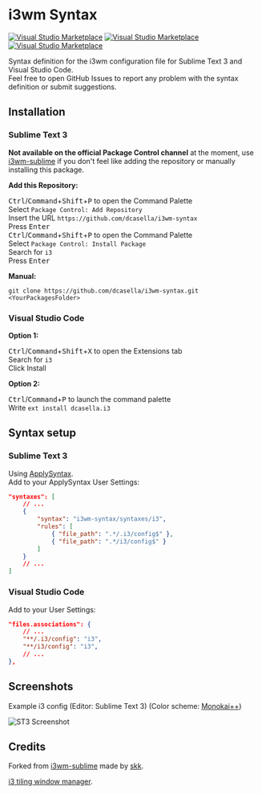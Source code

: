 # i3wm Syntax

[![Visual Studio Marketplace](https://img.shields.io/vscode-marketplace/v/dcasella.i3.svg?style=flat-square)](https://marketplace.visualstudio.com/items?itemName=dcasella.i3)
[![Visual Studio Marketplace](https://img.shields.io/vscode-marketplace/d/dcasella.i3.svg?style=flat-square)](https://marketplace.visualstudio.com/items?itemName=dcasella.i3)
[![Visual Studio Marketplace](https://img.shields.io/vscode-marketplace/r/dcasella.i3.svg?style=flat-square)](https://marketplace.visualstudio.com/items?itemName=dcasella.i3)

Syntax definition for the i3wm configuration file for Sublime Text 3 and Visual Studio Code.  
Feel free to open GitHub Issues to report any problem with the syntax definition or submit suggestions.

## Installation

### Sublime Text 3

**Not available on the official Package Control channel** at the moment, use [i3wm-sublime](https://github.com/skk/i3wm-sublime) if you don't feel like adding the repository or manually installing this package.

**Add this Repository:**

<kbd>Ctrl</kbd>/<kbd>Command</kbd>+<kbd>Shift</kbd>+<kbd>P</kbd> to open the Command Palette  
Select `Package Control: Add Repository`  
Insert the URL `https://github.com/dcasella/i3wm-syntax`  
Press <kbd>Enter</kbd>  
<kbd>Ctrl</kbd>/<kbd>Command</kbd>+<kbd>Shift</kbd>+<kbd>P</kbd> to open the Command Palette  
Select `Package Control: Install Package`  
Search for `i3`  
Press <kbd>Enter</kbd>

**Manual:**

`git clone https://github.com/dcasella/i3wm-syntax.git <YourPackagesFolder>`

### Visual Studio Code

**Option 1:**

<kbd>Ctrl</kbd>/<kbd>Command</kbd>+<kbd>Shift</kbd>+<kbd>X</kbd> to open the Extensions tab  
Search for `i3`  
Click Install

**Option 2:**

<kbd>Ctrl</kbd>/<kbd>Command</kbd>+<kbd>P</kbd> to launch the command palette  
Write `ext install dcasella.i3`

## Syntax setup

### Sublime Text 3

Using [ApplySyntax](https://packagecontrol.io/packages/ApplySyntax).  
Add to your ApplySyntax User Settings:

```json
"syntaxes": [
    // ...
    {
        "syntax": "i3wm-syntax/syntaxes/i3",
        "rules": [
            { "file_path": ".*/.i3/config$" },
            { "file_path": ".*/i3/config$" }
        ]
    }
    // ...
]
```

### Visual Studio Code

Add to your User Settings:

```json
"files.associations": {
    // ...
    "**/.i3/config": "i3",
    "**/i3/config": "i3",
    // ...
},
```

## Screenshots

Example i3 config (Editor: Sublime Text 3) (Color scheme: [Monokai++](https://github.com/dcasella/monokai-plusplus))

![ST3 Screenshot](https://github.com/dcasella/i3wm-syntax/raw/master/screenshotst3.png)

## Credits

Forked from [i3wm-sublime](https://github.com/skk/i3wm-sublime) made by [skk](https://github.com/skk).

[i3 tiling window manager](http://i3wm.org).
